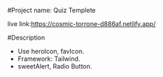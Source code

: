 #Project name: Quiz Templete

live link:https://cosmic-torrone-d886af.netlify.app/

#Description
- Use heroIcon, favIcon.
- Framework: Tailwind.
- sweetAlert, Radio Button.
 


